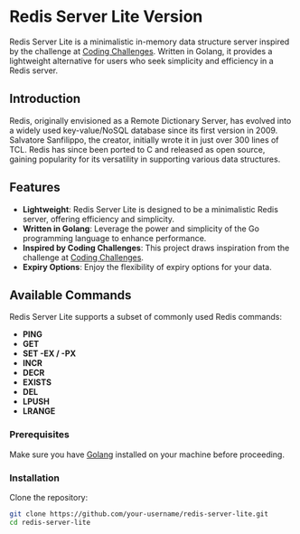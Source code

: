 # Redis Server Lite Version

Redis Server Lite is a minimalistic in-memory data structure server inspired by the challenge at [Coding Challenges](https://codingchallenges.fyi/challenges/challenge-redis). Written in Golang, it provides a lightweight alternative for users who seek simplicity and efficiency in a Redis server.

## Introduction

Redis, originally envisioned as a Remote Dictionary Server, has evolved into a widely used key-value/NoSQL database since its first version in 2009. Salvatore Sanfilippo, the creator, initially wrote it in just over 300 lines of TCL. Redis has since been ported to C and released as open source, gaining popularity for its versatility in supporting various data structures.

## Features

- **Lightweight**: Redis Server Lite is designed to be a minimalistic Redis server, offering efficiency and simplicity.
- **Written in Golang**: Leverage the power and simplicity of the Go programming language to enhance performance.
- **Inspired by Coding Challenges**: This project draws inspiration from the challenge at [Coding Challenges](https://codingchallenges.fyi/challenges/challenge-redis).
- **Expiry Options**: Enjoy the flexibility of expiry options for your data.

## Available Commands

Redis Server Lite supports a subset of commonly used Redis commands:

- **PING**
- **GET**
- **SET -EX / -PX**
- **INCR**
- **DECR**
- **EXISTS**
- **DEL**
- **LPUSH**
- **LRANGE**

### Prerequisites

Make sure you have [Golang](https://golang.org/) installed on your machine before proceeding.

### Installation

Clone the repository:

```bash
git clone https://github.com/your-username/redis-server-lite.git
cd redis-server-lite

